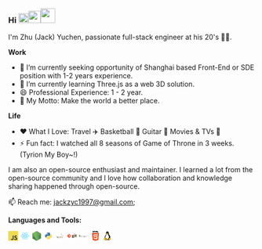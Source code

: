 ### Hi <img src="https://media.giphy.com/media/hvRJCLFzcasrR4ia7z/giphy.gif" width="20px" height="20px"><img src="https://media.giphy.com/media/hvRJCLFzcasrR4ia7z/giphy.gif" width="25px" height="25px"><img src="https://media.giphy.com/media/hvRJCLFzcasrR4ia7z/giphy.gif" width="30px" height="30px">

<!--
**FinA1ee/FinA1ee** is a ✨ _special_ ✨ repository because its `README.md` (this file) appears on your GitHub profile.

Here are some ideas to get you started:

- 🔭 I’m currently working on ...
- 🌱 I’m currently learning ...
- 👯 I’m looking to collaborate on ...
- 🤔 I’m looking for help with ...
- 💬 Ask me about ...
- 📫 How to reach me: ...
- 😄 Pronouns: ...
- ⚡ Fun fact: ...
-->

I'm Zhu (Jack) Yuchen, passionate full-stack engineer at his 20's 🧑‍💻.

**Work**
- 🔭 I’m currently seeking opportunity of Shanghai based Front-End or SDE position with 1-2 years experience.
- 🌱 I’m currently learning Three.js as a web 3D solution.
- 😄 Professional Experience: 1 - 2 year.
- 🤟 My Motto: Make the world a better place.


**Life**
- ❤️ What I Love: Travel ✈️ Basketball 🏀 Guitar 🎸 Movies & TVs 🍿
- ⚡ Fun fact: I watched all 8 seasons of Game of Throne in 3 weeks. (Tyrion My Boy~!)

I am also an open-source enthusiast and maintainer. I learned a lot from the open-source community and I love how collaboration and knowledge sharing happened through open-source.

📫 Reach me: jackzyc1997@gmail.com;

**Languages and Tools:**

<code><img height="20" src="https://raw.githubusercontent.com/github/explore/80688e429a7d4ef2fca1e82350fe8e3517d3494d/topics/javascript/javascript.png"></code>
<code><img height="20" src="https://raw.githubusercontent.com/github/explore/80688e429a7d4ef2fca1e82350fe8e3517d3494d/topics/react/react.png"></code>
<code><img height="20" src="https://raw.githubusercontent.com/github/explore/80688e429a7d4ef2fca1e82350fe8e3517d3494d/topics/nodejs/nodejs.png"></code>
<code><img height="20" src="https://raw.githubusercontent.com/github/explore/80688e429a7d4ef2fca1e82350fe8e3517d3494d/topics/python/python.png"></code>
<code><img height="20" src="https://raw.githubusercontent.com/github/explore/80688e429a7d4ef2fca1e82350fe8e3517d3494d/topics/mysql/mysql.png"></code>
<code><img height="20" src="https://raw.githubusercontent.com/github/explore/80688e429a7d4ef2fca1e82350fe8e3517d3494d/topics/git/git.png"></code>
<code><img height="20" src="https://raw.githubusercontent.com/github/explore/80688e429a7d4ef2fca1e82350fe8e3517d3494d/topics/mongodb/mongodb.png"></code>
<code><img height="20" src="https://raw.githubusercontent.com/github/explore/80688e429a7d4ef2fca1e82350fe8e3517d3494d/topics/html/html.png"></code>
<code><img height="20" src="https://raw.githubusercontent.com/github/explore/80688e429a7d4ef2fca1e82350fe8e3517d3494d/topics/linux/linux.png"></code>
